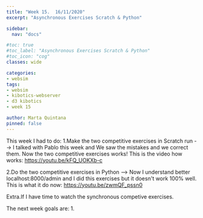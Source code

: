 ```yaml
---
title: "Week 15.  16/11/2020"
excerpt: "Asynchronous Exercises Scratch & Python"

sidebar:
  nav: "docs"

#toc: true
#toc_label: "Asynchronous Exercises Scratch & Python"
#toc_icon: "cog"
classes: wide

categories:
- websim
tags:
- websim
- kibotics-webserver
- d3 kibotics
- week 15

author: Marta Quintana
pinned: false
---
```



This week I had to do:
1.Make the two competitive exercises in Scratch run --> I talked with Pablo this week and We saw the mistakes and we correct them. Now the two competitive exercises works! 
This is the video how works:  https://youtu.be/kFQ_UOKXb-c

2.Do the two competitive exercises in Python --> Now I understand better localhost:8000/admin and I did this exercises but it doesn't work 100% well.
This is what it do now:
https://youtu.be/zwmQF_pssn0


Extra.If I have time to watch the synchronous competive exercises.
 
The next week goals are:
1.
